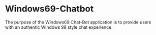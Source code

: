 # Windows69-Chatbot
The purpose of the Windows69 Chat-Bot application is to provide users with an authentic Windows 98 style chat experience.
